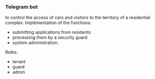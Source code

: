 ### Telegram bot 
to control the access of cars and visitors to the territory of a residential complex.
Implementation of the functions: 
- submitting applications from residents
- processing them by a security guard
-  system administration.
  
Roles:
- tenant
- guard
- admin
